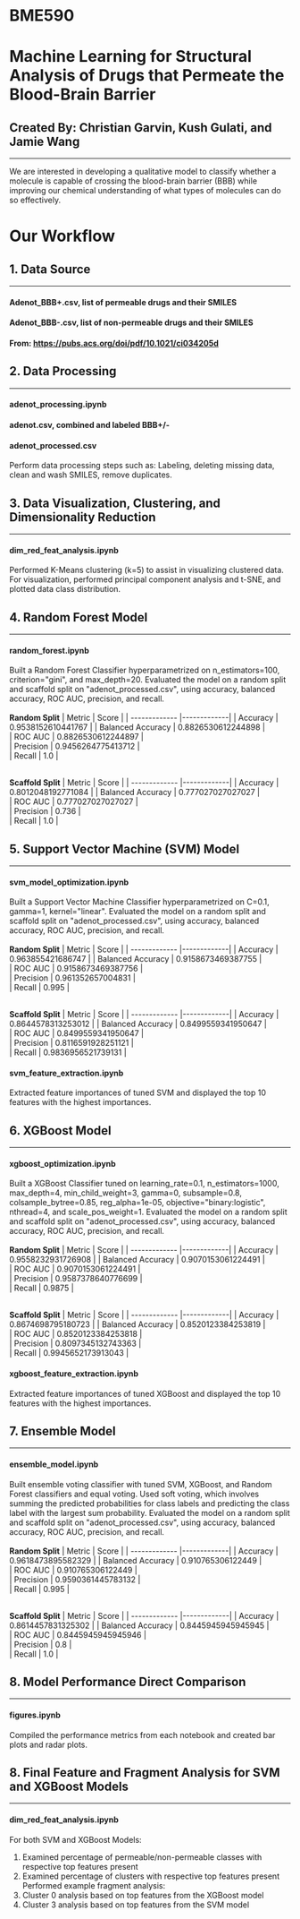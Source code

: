 # BME590


# Machine Learning for Structural Analysis of Drugs that Permeate the Blood-Brain Barrier

## Created By: Christian Garvin, Kush Gulati, and Jamie Wang
***

We are interested in developing a qualitative model to classify whether a molecule is capable of crossing the blood-brain barrier (BBB) while improving our chemical understanding of what types of molecules can do so effectively.

# Our Workflow

## 1. Data Source
___
#### Adenot_BBB+.csv, list of permeable drugs and their SMILES
#### Adenot_BBB-.csv, list of non-permeable drugs and their SMILES
#### From: https://pubs.acs.org/doi/pdf/10.1021/ci034205d

## 2. Data Processing 
___
#### adenot_processing.ipynb
#### adenot.csv, combined and labeled BBB+/-
#### adenot_processed.csv
Perform data processing steps such as: Labeling, deleting missing data, clean and wash SMILES, remove duplicates.

## 3. Data Visualization, Clustering, and Dimensionality Reduction
___
#### dim_red_feat_analysis.ipynb
Performed K-Means clustering (k=5) to assist in visualizing clustered data. For visualization, performed principal component analysis and t-SNE, and plotted data class distribution. 

## 4. Random Forest Model
___
#### random_forest.ipynb
Built a Random Forest Classifier hyperparametrized on n_estimators=100, criterion="gini", and max_depth=20.  Evaluated the model on a random split and scaffold split on "adenot_processed.csv", using accuracy, balanced accuracy, ROC AUC, precision, and recall. 
<br />  <br /> __Random Split__
| Metric        | Score           | 
| ------------- |-------------| 
| Accuracy      | 0.9538152610441767 |
| Balanced Accuracy     | 0.8826530612244898      |  
| ROC AUC |     0.8826530612244897  |   
| Precision | 0.9456264775413712    |  
| Recall | 1.0      |  

<br /> __Scaffold Split__
| Metric        | Score           | 
| ------------- |-------------| 
| Accuracy      | 0.8012048192771084 |
| Balanced Accuracy     | 0.777027027027027     |  
| ROC AUC |     0.777027027027027  |   
| Precision | 0.736    |  
| Recall | 1.0      |  


## 5. Support Vector Machine (SVM) Model 
___
#### svm_model_optimization.ipynb
Built a Support Vector Machine Classifier hyperparametrized on C=0.1, gamma=1, kernel="linear".  Evaluated the model on a random split and scaffold split on "adenot_processed.csv", using accuracy, balanced accuracy, ROC AUC, precision, and recall. 
<br />  <br /> __Random Split__
| Metric        | Score           | 
| ------------- |-------------| 
| Accuracy      | 0.963855421686747 |
| Balanced Accuracy     | 0.9158673469387755     |  
| ROC AUC |     0.9158673469387756  |   
| Precision | 0.961352657004831    |  
| Recall | 0.995      |  

<br /> __Scaffold Split__
| Metric        | Score           | 
| ------------- |-------------| 
| Accuracy      | 0.8644578313253012 |
| Balanced Accuracy     | 0.8499559341950647     |  
| ROC AUC |     0.8499559341950647  |   
| Precision | 0.8116591928251121    |  
| Recall | 0.9836956521739131      |  
#### svm_feature_extraction.ipynb
Extracted feature importances of tuned SVM and displayed the top 10 features with the highest importances. 

## 6. XGBoost Model
___
#### xgboost_optimization.ipynb
Built a XGBoost Classifier tuned on learning_rate=0.1, n_estimators=1000, max_depth=4, min_child_weight=3, gamma=0, subsample=0.8, colsample_bytree=0.85, reg_alpha=1e-05, objective="binary:logistic", nthread=4, and scale_pos_weight=1. Evaluated the model on a random split and scaffold split on "adenot_processed.csv", using accuracy, balanced accuracy, ROC AUC, precision, and recall. 
<br />  <br /> __Random Split__
| Metric        | Score           | 
| ------------- |-------------| 
| Accuracy      | 0.9558232931726908 |
| Balanced Accuracy     | 0.9070153061224491     |  
| ROC AUC |     0.9070153061224491  |   
| Precision | 0.9587378640776699    |  
| Recall | 0.9875      |  

<br /> __Scaffold Split__
| Metric        | Score           | 
| ------------- |-------------| 
| Accuracy      | 0.8674698795180723 |
| Balanced Accuracy     | 0.8520123384253819     |  
| ROC AUC |     0.8520123384253818  |   
| Precision | 0.8097345132743363    |  
| Recall | 0.9945652173913043      |  
#### xgboost_feature_extraction.ipynb
Extracted feature importances of tuned XGBoost and displayed the top 10 features with the highest importances. 


## 7. Ensemble Model
___
#### ensemble_model.ipynb
Built ensemble voting classifier with tuned SVM, XGBoost, and Random Forest classifiers and equal voting.  Used soft voting, which involves summing the predicted probabilities for class labels and predicting the class label with the largest sum probability. Evaluated the model on a random split and scaffold split on "adenot_processed.csv", using accuracy, balanced accuracy, ROC AUC, precision, and recall. 
<br />  <br /> __Random Split__
| Metric        | Score           | 
| ------------- |-------------| 
| Accuracy      | 0.9618473895582329 |
| Balanced Accuracy     | 0.910765306122449     |  
| ROC AUC |     0.910765306122449  |   
| Precision | 0.9590361445783132    |  
| Recall | 0.995      |  

<br /> __Scaffold Split__
| Metric        | Score           | 
| ------------- |-------------| 
| Accuracy      | 0.8614457831325302 |
| Balanced Accuracy     | 0.8445945945945945     |  
| ROC AUC |     0.8445945945945946  |   
| Precision | 0.8    |  
| Recall | 1.0      | 



## 8. Model Performance Direct Comparison
___
#### figures.ipynb
Compiled the performance metrics from each notebook and created bar plots and radar plots. 

## 8. Final Feature and Fragment Analysis for SVM and XGBoost Models
___
#### dim_red_feat_analysis.ipynb
For both SVM and XGBoost Models:
1. Examined percentage of permeable/non-permeable classes with respective top features present
2. Examined percentage of clusters with respective top features present
Performed example fragment analysis:
1. Cluster 0 analysis based on top features from the XGBoost model
2. Cluster 3 analysis based on top features from the SVM model







